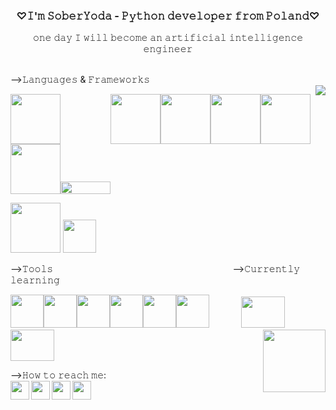 <h3 align = 'center'>♡𝙸'𝚖 𝚂𝚘𝚋𝚎𝚛𝚈𝚘𝚍𝚊 - 𝙿𝚢𝚝𝚑𝚘𝚗 𝚍𝚎𝚟𝚎𝚕𝚘𝚙𝚎𝚛 𝚏𝚛𝚘𝚖 𝙿𝚘𝚕𝚊𝚗𝚍♡</h3> 
<p align="center">𝚘𝚗𝚎 𝚍𝚊𝚢 𝙸 𝚠𝚒𝚕𝚕 𝚋𝚎𝚌𝚘𝚖𝚎 𝚊𝚗 𝚊𝚛𝚝𝚒𝚏𝚒𝚌𝚒𝚊𝚕 𝚒𝚗𝚝𝚎𝚕𝚕𝚒𝚐𝚎𝚗𝚌𝚎 𝚎𝚗𝚐𝚒𝚗𝚎𝚎𝚛</p><br>
-->𝙻𝚊𝚗𝚐𝚞𝚊𝚐𝚎𝚜 & 𝙵𝚛𝚊𝚖𝚎𝚠𝚘𝚛𝚔𝚜<br><img align="right" src="https://github-readme-stats.vercel.app/api?username=soberyoda&hide=html,scss,stylus,blade,jupyter%20notebook,python,css,shell,batchfile,dockerfile,typescript&theme=dracula&show_icons=true">
<p align="left">
<img src="https://i.giphy.com/media/LMt9638dO8dftAjtco/200.webp" width="80"><img src="https://optimise2.assets-servd.host/voracious-blesbok/production/Blog/pandas-logo-2-1024x500.png?w=1024&auto=compress%2Cformat&fit=crop&dm=1642625336&s=df3c520738a678c897af662476593493" width="80" height='15'><img src="https://matplotlib.org/stable/_images/sphx_glr_logos2_003.png" width="80"><img src="https://networkx.org/_static/networkx_logo.svg" width="80"><img src="https://upload.wikimedia.org/wikipedia/commons/thumb/1/1a/NumPy_logo.svg/1280px-NumPy_logo.svg.png" width = "80"><img src ="https://i2.wp.com/softwareengineeringdaily.com/wp-content/uploads/2016/09/scikit-learn-logo.png?fit=566%2C202&ssl=1" width = "80"><br><img src="https://www.pygame.org/docs/_images/pygame_lofi.png" width = "80"><img src ="https://i.morioh.com/2020/04/23/49d98b5f5e3b.jpg" width = "80" height = "20">
</p>
<p align = "left">
 <img src="https://camo.githubusercontent.com/ee00ddfd018f5bf50d3cdc6be150f9826ac2cbce04358962c6d2852c2f938f04/68747470733a2f2f696d672e736869656c64732e696f2f62616467652f432532422532422d3030353939433f7374796c653d666c6174266c6f676f3d63253242253242266c6f676f436f6c6f723d7768697465" width="80">
  <img src="https://camo.githubusercontent.com/499d407639e4713118b96a833d19dcab6aca54df2616eac45cb01beeb77f7d8a/68747470733a2f2f696d672e736869656c64732e696f2f62616467652f432d3030353939433f7374796c653d666c6174266c6f676f3d63266c6f676f436f6c6f723d7768697465" width="53">
 </p>
-->𝚃𝚘𝚘𝚕𝚜&nbsp;&nbsp;&nbsp;&nbsp;&nbsp;&nbsp;&nbsp;&nbsp;&nbsp;&nbsp;&nbsp;&nbsp;&nbsp;&nbsp;&nbsp;&nbsp;&nbsp;&nbsp;&nbsp;&nbsp;&nbsp;&nbsp;&nbsp;&nbsp;&nbsp;&nbsp;&nbsp;&nbsp;&nbsp;&nbsp;&nbsp;&nbsp;&nbsp;&nbsp;&nbsp;&nbsp;&nbsp;&nbsp;&nbsp;&nbsp;&nbsp;&nbsp;&nbsp;&nbsp;&nbsp;&nbsp;&nbsp;&nbsp;&nbsp;&nbsp;&nbsp;&nbsp;&nbsp;&nbsp;&nbsp;&nbsp;&nbsp;&nbsp;&nbsp;&nbsp;&nbsp;&nbsp;&nbsp;&nbsp;&nbsp;&nbsp;&nbsp;&nbsp;&nbsp;&nbsp;&nbsp;&nbsp;&nbsp;-->𝙲𝚞𝚛𝚛𝚎𝚗𝚝𝚕𝚢 𝚕𝚎𝚊𝚛𝚗𝚒𝚗𝚐
<p align = "left">
 <img src="https://camo.githubusercontent.com/23342886d4085076eb04be1e6a2459e3dfad4673c6ad894b6b79fad78bd6fb09/68747470733a2f2f696d672e69636f6e73382e636f6d2f636f6c6f722f3134342f6769746c61622e706e67" width="53"><img src="https://camo.githubusercontent.com/9828405d07f3923718b745dca469332cdb6a4fd5ffefbb3783d956fdee132f81/68747470733a2f2f696d672e69636f6e73382e636f6d2f636f6c6f722f3134342f6769742e706e67" width="53"><img src="https://camo.githubusercontent.com/2d9e40f10acfa36511627e3fcea027eb5df51accee3ec450d0d2df35d5a950f4/68747470733a2f2f696d672e69636f6e73382e636f6d2f636f6c6f722f3134342f76697375616c2d73747564696f2d2d76322e706e67" width="53"><img src="https://camo.githubusercontent.com/5fa137d222dde7b69acd22c6572a065ce3656e6ffa1f5e88c1b5c7a935af3cc6/68747470733a2f2f63646e2e6a7364656c6976722e6e65742f67682f64657669636f6e732f64657669636f6e2f69636f6e732f7673636f64652f7673636f64652d6f726967696e616c2e737667" width="53"><img src="https://camo.githubusercontent.com/a9f6c084012d3f98ae4f34c9ca1c93d989a6b0718a6a7a0077fc741266dea54b/68747470733a2f2f696d672e757877696e672e636f6d2f77702d636f6e74656e742f7468656d65732f757877696e672f646f776e6c6f61642f6272616e64732d736f6369616c2d6d656469612f7079636861726d2d69636f6e2e737667" width = "53"><img src="https://camo.githubusercontent.com/37c9be9da7bba0c51b352e2688ef6c6b5dda70b2a310e95726a543694433b2e1/68747470733a2f2f63646e2e69636f6e2d69636f6e732e636f6d2f69636f6e73322f313338312f504e472f3531322f636c696f6e5f39343132382e706e67" width ="53">&nbsp;&nbsp;&nbsp;&nbsp;&nbsp;&nbsp;&nbsp;&nbsp;&nbsp;&nbsp;&nbsp;&nbsp;
<img src="https://www.pythonguis.com/images/libraries/pyside6.jpg" width="70" height = "50">&nbsp;&nbsp;<img src="https://static.djangoproject.com/img/logos/django-logo-negative.1d528e2cb5fb.png" width="70" height="50"><img align = 'right' src = "https://media.tenor.com/0OhWk4p9qO4AAAAj/beso-joda.gif" width = "100"> 
</p>

-->𝙷𝚘𝚠 𝚝𝚘 𝚛𝚎𝚊𝚌𝚑 𝚖𝚎:<br>
<a href="mailto:aga.m.marczyk@gmail.com">
<img align='left' src='https://media.tenor.com/9_X3DEtd-xoAAAAj/gmail.gif&nbsp' width='30' height="30">
</a>
<a href="https://www.linkedin.com/in/agata-marczyk-a007b5163/">
<img align='left' src='https://media.tenor.com/mSziQlLUwQQAAAAi/linkin-logo.gif&nbsp' width='30'>
</a> 
<a href="https://www.instagram.com/drunk__yoda/">
<img align='left' src='https://media.tenor.com/6t5nIh_AYT4AAAAj/instagram.gif&nbsp' width='30'>
</a> 
<a href="https://www.facebook.com/profile.php?id=100009502295504">
<img align='left' src='https://media.tenor.com/ugmd2XPyD-sAAAAi/facebook-meta.gif&nbsp' width='30'>
</a> 

<!-- 

<p>



<br>
<h1 align="center">𝕙𝕚, 𝕀'𝕞 𝕤𝕠𝕓𝕖𝕣𝕪𝕠𝕕𝕒</h1>
<br> 
<p align="center">










<!-- <p align="left">
<img align='left' src='https://media.tenor.com/z2twIoYKRwgAAAAi/baby-yoda.gif' width='120'>
</p>
<br> -->


